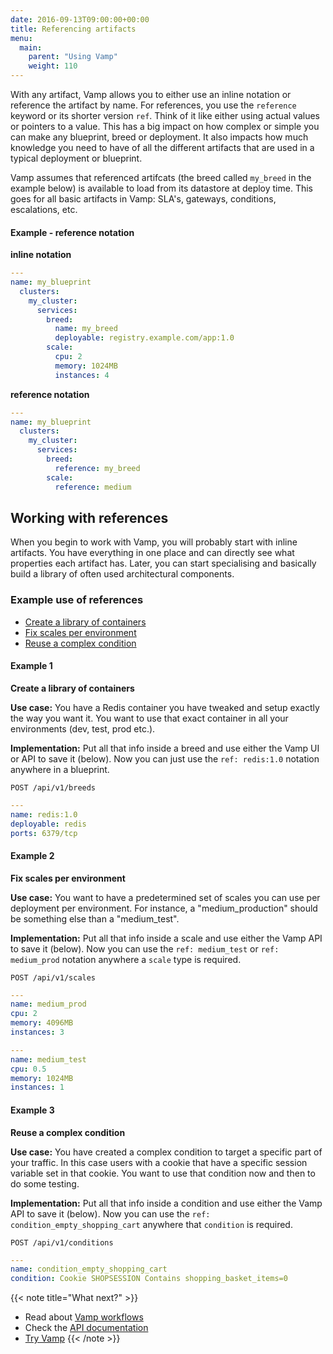 ```yaml
---
date: 2016-09-13T09:00:00+00:00
title: Referencing artifacts
menu:
  main:
    parent: "Using Vamp"
    weight: 110
---
```


With any artifact, Vamp allows you to either use an inline notation or reference the artifact by name. For references, you use the `reference` keyword or its shorter version `ref`. Think of it like either using actual values or pointers to a value. This has a big impact on how complex or simple you can make any blueprint, breed or deployment. It also impacts how much knowledge you need to have of all the different artifacts that are used in a typical deployment or blueprint.

Vamp assumes that referenced artifcats (the breed called `my_breed` in the example below) is available to load from its datastore at deploy time. This goes for all basic artifacts in Vamp: SLA's, gateways, conditions, escalations, etc.

#### Example - reference notation

**inline notation**

```yaml
---
name: my_blueprint
  clusters:
    my_cluster:
      services:
        breed:
          name: my_breed
          deployable: registry.example.com/app:1.0
        scale:
          cpu: 2
          memory: 1024MB
          instances: 4
```
**reference notation**

```yaml
---
name: my_blueprint
  clusters:
    my_cluster:
      services:
        breed:
          reference: my_breed
        scale:
          reference: medium  
```

## Working with references

When you begin to work with Vamp, you will probably start with inline artifacts. You have everything in one place and can directly see what properties each artifact has. Later, you can start specialising and basically build a library of often used architectural components. 

### Example use of references

* [Create a library of containers](/documentation/using-vamp/references/#example-1)
* [Fix scales per environment](/documentation/using-vamp/references/#example-2)
* [Reuse a complex condition](/documentation/using-vamp/references/#example-3)


#### Example 1 
**Create a library of containers**

**Use case:** You have a Redis container you have tweaked and setup exactly the way you want it. You want to use that exact container in all your environments (dev, test, prod etc.). 

**Implementation:** Put all that info inside a breed and use either the Vamp UI or API to save it (below). Now you can just use the `ref: redis:1.0` notation anywhere in a blueprint.

`POST /api/v1/breeds`

```yaml
---
name: redis:1.0
deployable: redis
ports: 6379/tcp
```

#### Example 2
**Fix scales per environment**

**Use case:** You want to have a predetermined set of scales you can use per deployment per environment. For instance, a "medium_production" should be something else than a "medium_test".

**Implementation:** Put all that info inside a scale and use either the Vamp API to save it (below). Now you can use the `ref: medium_test` or `ref: medium_prod` notation anywhere a `scale` type is required.

`POST /api/v1/scales`

```yaml
---
name: medium_prod
cpu: 2
memory: 4096MB
instances: 3
```

```yaml
---
name: medium_test
cpu: 0.5
memory: 1024MB
instances: 1
```

#### Example 3
**Reuse a complex condition**

**Use case:** You have created a complex condition to target a specific part of your traffic. In this case users with a cookie that have a specific session variable set in that cookie. You want to use that condition now and then to do some testing. 

**Implementation:** Put all that info inside a condition and use either the Vamp API to save it (below). Now you can use the  `ref: condition_empty_shopping_cart` anywhere that `condition` is required.

```POST /api/v1/conditions```

```yaml
---
name: condition_empty_shopping_cart
condition: Cookie SHOPSESSION Contains shopping_basket_items=0 
```


{{< note title="What next?" >}}
* Read about [Vamp workflows](/documentation/using-vamp/workflows/)
* Check the [API documentation](/documentation/api/api-reference)
* [Try Vamp](/documentation/installation/hello-world)
{{< /note >}}
